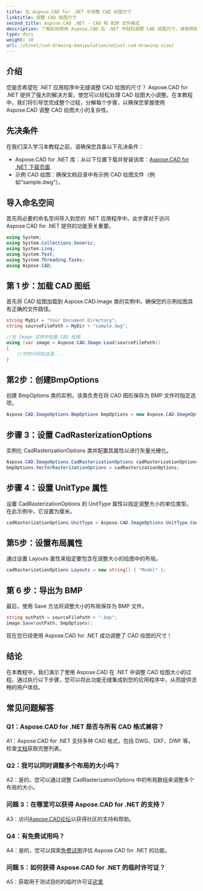 ```yaml
---
title: 在 Aspose.CAD for .NET 中调整 CAD 绘图尺寸
linktitle: 调整 CAD 绘图尺寸
second_title: Aspose.CAD .NET - CAD 和 BIM 文件格式
description: 了解如何使用 Aspose.CAD 在 .NET 中轻松调整 CAD 绘图尺寸。请按照我们的分步指南进行无缝调整大小。
type: docs
weight: 10
url: /zh/net/cad-drawing-manipulation/adjust-cad-drawing-size/
---
```

## 介绍

您是否希望在 .NET 应用程序中无缝调整 CAD 绘图的尺寸？ Aspose.CAD for .NET 提供了强大的解决方案，使您可以轻松处理 CAD 绘图大小调整。在本教程中，我们将引导您完成整个过程，分解每个步骤，以确保您掌握使用 Aspose.CAD 调整 CAD 绘图大小的复杂性。

## 先决条件

在我们深入学习本教程之前，请确保您具备以下先决条件：

- Aspose.CAD for .NET 库：从以下位置下载并安装该库：[Aspose.CAD for .NET 下载页面](https://releases.aspose.com/cad/net/).
- 示例 CAD 绘图：确保文档目录中有示例 CAD 绘图文件（例如“sample.dwg”）。

## 导入命名空间

首先将必要的命名空间导入到您的 .NET 应用程序中。此步骤对于访问 Aspose.CAD for .NET 提供的功能至关重要。

```csharp
using System;
using System.Collections.Generic;
using System.Linq;
using System.Text;
using System.Threading.Tasks;
using Aspose.CAD;
```

## 第 1 步：加载 CAD 图纸

首先将 CAD 绘图加载到 Aspose.CAD.Image 类的实例中。确保您的示例绘图具有正确的文件路径。

```csharp
string MyDir = "Your Document Directory";
string sourceFilePath = MyDir + "sample.dwg";

//在 Image 实例中加载 CAD 绘图
using (var image = Aspose.CAD.Image.Load(sourceFilePath))
{
    //你的代码在这里...
}
```

## 第2步：创建BmpOptions

创建 BmpOptions 类的实例，该类负责在将 CAD 图形保存为 BMP 文件时指定选项。

```csharp
Aspose.CAD.ImageOptions.BmpOptions bmpOptions = new Aspose.CAD.ImageOptions.BmpOptions();
```

## 步骤 3：设置 CadRasterizationOptions

实例化 CadRasterizationOptions 类并配置其属性以进行矢量光栅化。

```csharp
Aspose.CAD.ImageOptions.CadRasterizationOptions cadRasterizationOptions = new Aspose.CAD.ImageOptions.CadRasterizationOptions();
bmpOptions.VectorRasterizationOptions = cadRasterizationOptions;
```

## 步骤 4：设置 UnitType 属性

设置 CadRasterizationOptions 的 UnitType 属性以指定调整大小的单位类型。在此示例中，它设置为厘米。

```csharp
cadRasterizationOptions.UnitType = Aspose.CAD.ImageOptions.UnitType.Centimeter;
```

## 第5步：设置布局属性

通过设置 Layouts 属性来指定要包含在调整大小的绘图中的布局。

```csharp
cadRasterizationOptions.Layouts = new string[] { "Model" };
```

## 第 6 步：导出为 BMP

最后，使用 Save 方法将调整大小的布局保存为 BMP 文件。

```csharp
string outPath = sourceFilePath + ".bmp";
image.Save(outPath, bmpOptions);
```

现在您已经使用 Aspose.CAD for .NET 成功调整了 CAD 绘图的尺寸！

## 结论

在本教程中，我们演示了使用 Aspose.CAD 在 .NET 中调整 CAD 绘图大小的过程。通过执行以下步骤，您可以将此功能无缝集成到您的应用程序中，从而提供流畅的用户体验。

## 常见问题解答

### Q1：Aspose.CAD for .NET 是否与所有 CAD 格式兼容？

 A1：Aspose.CAD for .NET 支持多种 CAD 格式，包括 DWG、DXF、DWF 等。检查[文档](https://reference.aspose.com/cad/net/)获取完整列表。

### Q2：我可以同时调整多个布局的大小吗？

A2：是的，您可以通过调整 CadRasterizationOptions 中的布局数组来调整多个布局的大小。

### 问题 3：在哪里可以获得 Aspose.CAD for .NET 的支持？

 A3：访问[Aspose.CAD论坛](https://forum.aspose.com/c/cad/19)以获得社区的支持和帮助。

### Q4：有免费试用吗？

 A4：是的，您可以探索[免费试用](https://releases.aspose.com/)评估 Aspose.CAD for .NET 的功能。

### 问题 5：如何获得 Aspose.CAD for .NET 的临时许可证？

 A5：获取用于测试目的的临时许可证[这里](https://purchase.aspose.com/temporary-license/).